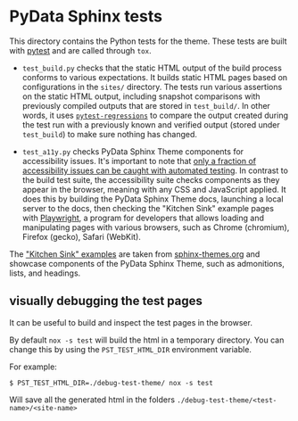 # PyData Sphinx tests

This directory contains the Python tests for the theme. These tests are built with [pytest](https://docs.pytest.org/en/stable/) and are called through `tox`.

- `test_build.py` checks that the static HTML output of the build process conforms
  to various expectations. It builds static HTML pages based on configurations in
  the `sites/` directory. The tests run various assertions on the static HTML
  output, including snapshot comparisons with previously compiled outputs that are
  stored in `test_build/`. In other words, it uses
  [`pytest-regressions`](https://pytest-regressions.readthedocs.io/) to compare
  the output created during the test run with a previously known and verified output
  (stored under `test_build`) to make sure nothing has changed.

- `test_a11y.py` checks PyData Sphinx Theme components for accessibility issues.
  It's important to note that [only a fraction of accessibility issues can be
  caught with automated
  testing](https://accessibility.blog.gov.uk/2017/02/24/what-we-found-when-we-tested-tools-on-the-worlds-least-accessible-webpage/).
  In contrast to the build test suite, the accessibility suite checks components as
  they appear in the browser, meaning with any CSS and JavaScript applied. It does
  this by building the PyData Sphinx Theme docs, launching a local server to the
  docs, then checking the "Kitchen Sink" example pages with
  [Playwright](https://playwright.dev), a program for developers that allows
  loading and manipulating pages with various browsers, such as Chrome (chromium),
  Firefox (gecko), Safari (WebKit).

The ["Kitchen Sink" examples](https://pydata-sphinx-theme.readthedocs.io/en/stable/examples/kitchen-sink/index.html)
are taken from [sphinx-themes.org](https://sphinx-themes.org/) and showcase
components of the PyData Sphinx Theme, such as admonitions, lists, and headings.

## visually debugging the test pages

It can be useful to build and inspect the test pages in the browser.

By default `nox -s test` will build the html in a temporary directory.
You can change this by using the `PST_TEST_HTML_DIR` environment variable.

For example:

```
$ PST_TEST_HTML_DIR=./debug-test-theme/ nox -s test
```

Will save all the generated html in the folders `./debug-test-theme/<test-name>/<site-name>`
